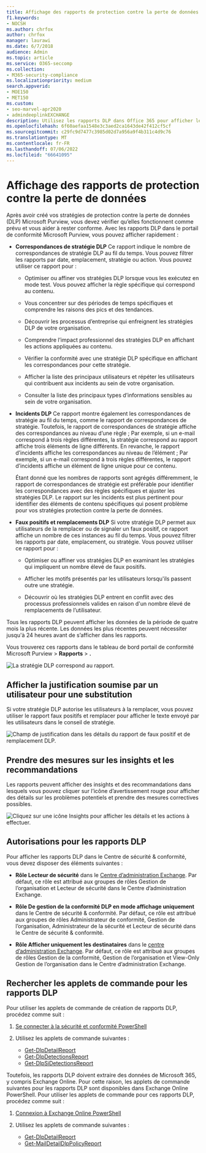 ```yaml
---
title: Affichage des rapports de protection contre la perte de données
f1.keywords:
- NOCSH
ms.author: chrfox
author: chrfox
manager: laurawi
ms.date: 6/7/2018
audience: Admin
ms.topic: article
ms.service: O365-seccomp
ms.collection:
- M365-security-compliance
ms.localizationpriority: medium
search.appverid:
- MOE150
- MET150
ms.custom:
- seo-marvel-apr2020
- admindeeplinkEXCHANGE
description: Utilisez les rapports DLP dans Office 365 pour afficher le nombre de correspondances de stratégie DLP, de remplacements ou de faux positifs et voir s’ils sont à la hausse ou à la baisse au fil du temps.
ms.openlocfilehash: 6f60aefaa1548e3c3aed2ca1643de42f412cf5cf
ms.sourcegitcommit: c29fc9d7477c3985d02d7a956a9f4b311c4d9c76
ms.translationtype: MT
ms.contentlocale: fr-FR
ms.lasthandoff: 07/06/2022
ms.locfileid: "66641095"
---
```

# <a name="view-the-reports-for-data-loss-prevention"></a>Affichage des rapports de protection contre la perte de données

Après avoir créé vos stratégies de protection contre la perte de données (DLP) Microsoft Purview, vous devez vérifier qu’elles fonctionnent comme prévu et vous aider à rester conforme. Avec les rapports DLP dans le portail de conformité Microsoft Purview, vous pouvez afficher rapidement :

- **Correspondances de stratégie DLP** Ce rapport indique le nombre de correspondances de stratégie DLP au fil du temps. Vous pouvez filtrer les rapports par date, emplacement, stratégie ou action. Vous pouvez utiliser ce rapport pour :

  - Optimiser ou affiner vos stratégies DLP lorsque vous les exécutez en mode test. Vous pouvez afficher la règle spécifique qui correspond au contenu.

  - Vous concentrer sur des périodes de temps spécifiques et comprendre les raisons des pics et des tendances.

  - Découvrir les processus d’entreprise qui enfreignent les stratégies DLP de votre organisation.

  - Comprendre l’impact professionnel des stratégies DLP en affichant les actions appliquées au contenu.

  - Vérifier la conformité avec une stratégie DLP spécifique en affichant les correspondances pour cette stratégie.

  - Afficher la liste des principaux utilisateurs et répéter les utilisateurs qui contribuent aux incidents au sein de votre organisation.

  - Consulter la liste des principaux types d’informations sensibles au sein de votre organisation.

- **Incidents DLP** Ce rapport montre également les correspondances de stratégie au fil du temps, comme le rapport de correspondances de stratégie. Toutefois, le rapport de correspondances de stratégie affiche des correspondances au niveau d’une règle ; Par exemple, si un e-mail correspond à trois règles différentes, la stratégie correspond au rapport affiche trois éléments de ligne différents. En revanche, le rapport d’incidents affiche les correspondances au niveau de l’élément ; Par exemple, si un e-mail correspond à trois règles différentes, le rapport d’incidents affiche un élément de ligne unique pour ce contenu.

  Étant donné que les nombres de rapports sont agrégés différemment, le rapport de correspondances de stratégie est préférable pour identifier les correspondances avec des règles spécifiques et ajuster les stratégies DLP. Le rapport sur les incidents est plus pertinent pour identifier des éléments de contenu spécifiques qui posent problème pour vos stratégies protection contre la perte de données.

- **Faux positifs et remplacements DLP** Si votre stratégie DLP permet aux utilisateurs de la remplacer ou de signaler un faux positif, ce rapport affiche un nombre de ces instances au fil du temps. Vous pouvez filtrer les rapports par date, emplacement, ou stratégie. Vous pouvez utiliser ce rapport pour :

  - Optimiser ou affiner vos stratégies DLP en examinant les stratégies qui impliquent un nombre élevé de faux positifs.

  - Afficher les motifs présentés par les utilisateurs lorsqu'ils passent outre une stratégie.

  - Découvrir où les stratégies DLP entrent en conflit avec des processus professionnels valides en raison d'un nombre élevé de remplacements de l’utilisateur.

Tous les rapports DLP peuvent afficher les données de la période de quatre mois la plus récente. Les données les plus récentes peuvent nécessiter jusqu'à 24 heures avant de s’afficher dans les rapports.

Vous trouverez ces rapports dans le tableau de bord portail de conformité Microsoft Purview \> **Rapports** \> **.**

![La stratégie DLP correspond au rapport.](../media/117d20c9-d379-403f-ad68-1f5cd6c4e5cf.png)

## <a name="view-the-justification-submitted-by-a-user-for-an-override"></a>Afficher la justification soumise par un utilisateur pour une substitution

Si votre stratégie DLP autorise les utilisateurs à la remplacer, vous pouvez utiliser le rapport faux positifs et remplacer pour afficher le texte envoyé par les utilisateurs dans le conseil de stratégie.

![Champ de justification dans les détails du rapport de faux positif et de remplacement DLP.](../media/e11e3126-026d-4e77-a16d-74a0686d1fa3.png)

## <a name="take-action-on-insights-and-recommendations"></a>Prendre des mesures sur les insights et les recommandations

Les rapports peuvent afficher des insights et des recommandations dans lesquels vous pouvez cliquer sur l’icône d’avertissement rouge pour afficher des détails sur les problèmes potentiels et prendre des mesures correctives possibles.

![Cliquez sur une icône Insights pour afficher les détails et les actions à effectuer.](../media/51782036-7299-4960-8175-75c2b1637159.png)

## <a name="permissions-for-dlp-reports"></a>Autorisations pour les rapports DLP

Pour afficher les rapports DLP dans le Centre de sécurité & conformité, vous devez disposer des éléments suivantes :

- **Rôle Lecteur de sécurité** dans le <a href="https://go.microsoft.com/fwlink/p/?linkid=2059104" target="_blank">Centre d’administration Exchange</a>. Par défaut, ce rôle est attribué aux groupes de rôles Gestion de l’organisation et Lecteur de sécurité dans le Centre d’administration Exchange.

- **Rôle De gestion de la conformité DLP en mode affichage uniquement** dans le Centre de sécurité & conformité. Par défaut, ce rôle est attribué aux groupes de rôles Administrateur de conformité, Gestion de l’organisation, Administrateur de la sécurité et Lecteur de sécurité dans le Centre de sécurité & conformité.

- **Rôle Afficher uniquement les destinataires** dans le <a href="https://go.microsoft.com/fwlink/p/?linkid=2059104" target="_blank">centre d’administration Exchange</a>. Par défaut, ce rôle est attribué aux groupes de rôles Gestion de la conformité, Gestion de l’organisation et View-Only Gestion de l’organisation dans le Centre d’administration Exchange.

## <a name="find-the-cmdlets-for-the-dlp-reports"></a>Rechercher les applets de commande pour les rapports DLP

Pour utiliser les applets de commande de création de rapports DLP, procédez comme suit :

1. [Se connecter à la sécurité et conformité PowerShell](/powershell/exchange/connect-to-scc-powershell)

2. Utilisez les applets de commande suivantes :

   - [Get-DlpDetailReport](/powershell/module/exchange/get-dlpdetailreport)
   - [Get-DlpDetectionsReport](/powershell/module/exchange/get-dlpdetectionsreport)
   - [Get-DlpSiDetectionsReport](/powershell/module/exchange/get-dlpsidetectionsreport)

Toutefois, les rapports DLP doivent extraire des données de Microsoft 365, y compris Exchange Online. Pour cette raison, les applets de commande suivantes pour les rapports DLP sont disponibles dans Exchange Online PowerShell. Pour utiliser les applets de commande pour ces rapports DLP, procédez comme suit :

1. [Connexion à Exchange Online PowerShell](/powershell/exchange/connect-to-exchange-online-powershell)

2. Utilisez les applets de commande suivantes :

   - [Get-DlpDetailReport](/powershell/module/exchange/get-dlpdetailreport)
   - [Get-MailDetailDlpPolicyReport](/powershell/module/exchange/get-maildetaildlppolicyreport)
